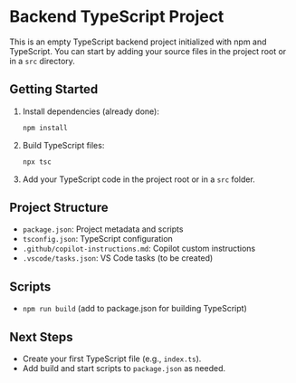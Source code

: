 # Backend TypeScript Project

This is an empty TypeScript backend project initialized with npm and TypeScript. You can start by adding your source files in the project root or in a `src` directory.

## Getting Started

1. Install dependencies (already done):
   ```sh
   npm install
   ```
2. Build TypeScript files:
   ```sh
   npx tsc
   ```
3. Add your TypeScript code in the project root or in a `src` folder.

## Project Structure
- `package.json`: Project metadata and scripts
- `tsconfig.json`: TypeScript configuration
- `.github/copilot-instructions.md`: Copilot custom instructions
- `.vscode/tasks.json`: VS Code tasks (to be created)

## Scripts
- `npm run build` (add to package.json for building TypeScript)

## Next Steps
- Create your first TypeScript file (e.g., `index.ts`).
- Add build and start scripts to `package.json` as needed.
